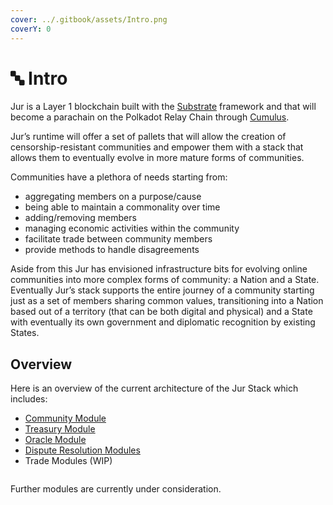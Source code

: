 ```yaml
---
cover: ../.gitbook/assets/Intro.png
coverY: 0
---
```


# 🔤 Intro

Jur is a Layer 1 blockchain built with the [Substrate](https://docs.substrate.io/) framework and that will become a parachain on the Polkadot Relay Chain through [Cumulus](https://github.com/paritytech/cumulus).

Jur’s runtime will offer a set of pallets that will allow the creation of censorship-resistant communities and empower them with a stack that allows them to eventually evolve in more mature forms of communities.

Communities have a plethora of needs starting from:

* aggregating members on a purpose/cause
* being able to maintain a commonality over time
* adding/removing members
* managing economic activities within the community
* facilitate trade between community members
* provide methods to handle disagreements

Aside from this Jur has envisioned infrastructure bits for evolving online communities into more complex forms of community: a Nation and a State. Eventually Jur’s stack supports the entire journey of a community starting just as a set of members sharing common values, transitioning into a Nation based out of a territory (that can be both digital and physical) and a State with eventually its own government and diplomatic recognition by existing States.

## Overview

Here is an overview of the current architecture of the Jur Stack which includes:

* [Community Module](broken-reference)
* [Treasury Module](treasury-module/)
* [Oracle Module](oracle-module/)
* [Dispute Resolution Modules](dispute-resolution-module/)
* Trade Modules (WIP)

<figure><img src="https://lh5.googleusercontent.com/c-kwZpdF7yrbbUSlB_Du2Az6MGw81oRKorQpxkUeg9DcWDLK4dpkPjEURVBhdZqiUoHWcRaUBdDt9SG1226_5pXvk5drYqxXOIFmYWbAapw5VEBUpt9-haXWuoraJM0aOvGRVtrQZQcup3RB-FwYc15iT0Kx_NaAZibGlh67gCGulwwAs4wGnOKOY-YveA" alt=""><figcaption></figcaption></figure>

Further modules are currently under consideration.
